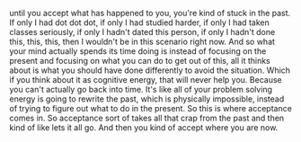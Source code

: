  until you accept what has happened to you, you're kind of stuck in the past. If only I had dot dot dot, if only I had studied harder, if only I had taken classes seriously, if only I hadn't dated this person, if only I hadn't done this, this, this, then I wouldn't be in this scenario right now. And so what your mind actually spends its time doing is instead of focusing on the present and focusing on what you can do to get out of this, all it thinks about is what you should have done differently to avoid the situation. Which if you think about it as cognitive energy, that will never help you. Because you can't actually go back into time. It's like all of your problem solving energy is going to rewrite the past, which is physically impossible, instead of trying to figure out what to do in the present. So this is where acceptance comes in. So acceptance sort of takes all that crap from the past and then kind of like lets it all go. And then you kind of accept where you are now.